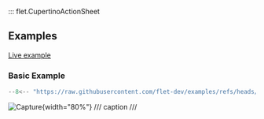::: flet.CupertinoActionSheet


## Examples

[Live example](https://flet-controls-gallery.fly.dev/dialogs/cupertinobottomsheet)

### Basic Example

```python
--8<-- "https://raw.githubusercontent.com/flet-dev/examples/refs/heads/v1-docs/python/controls/"
```

![Capture](){width="80%"}
/// caption
///

